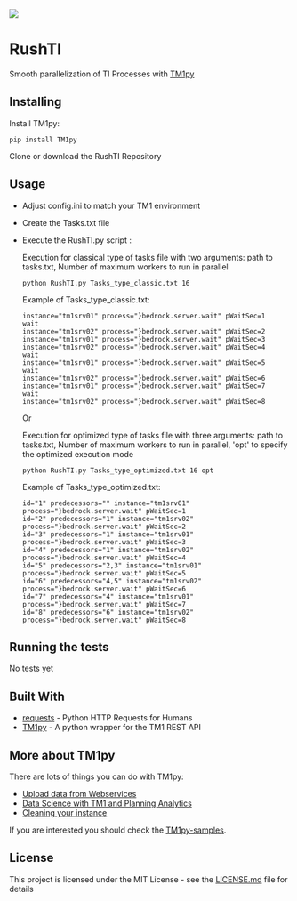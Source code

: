 <img src="https://s3-ap-southeast-2.amazonaws.com/downloads.cubewise.com/web_assets/CubewiseLogos/Final+logos_Rushti.png" />

# RushTI

Smooth parallelization of TI Processes with [TM1py](https://code.cubewise.com/tm1py-overview)

## Installing

Install TM1py:
```
pip install TM1py
```

Clone or download the RushTI Repository


## Usage

* Adjust config.ini to match your TM1 environment
* Create the Tasks.txt file
* Execute the RushTI.py script : 

  Execution for classical type of tasks file with two arguments: path to tasks.txt, Number of maximum workers to run in parallel
  ```
  python RushTI.py Tasks_type_classic.txt 16
  ```

  Example of Tasks_type_classic.txt:
  ```
  instance="tm1srv01" process="}bedrock.server.wait" pWaitSec=1
  wait
  instance="tm1srv02" process="}bedrock.server.wait" pWaitSec=2
  instance="tm1srv01" process="}bedrock.server.wait" pWaitSec=3
  instance="tm1srv02" process="}bedrock.server.wait" pWaitSec=4
  wait
  instance="tm1srv01" process="}bedrock.server.wait" pWaitSec=5
  wait
  instance="tm1srv02" process="}bedrock.server.wait" pWaitSec=6
  instance="tm1srv01" process="}bedrock.server.wait" pWaitSec=7
  wait
  instance="tm1srv02" process="}bedrock.server.wait" pWaitSec=8
  ```

  Or

  Execution for optimized type of tasks file with three arguments: path to tasks.txt, Number of maximum workers to run in parallel, 'opt' to specify the optimized execution mode
  ```
  python RushTI.py Tasks_type_optimized.txt 16 opt
  ```

  Example of Tasks_type_optimized.txt:
  ```
  id="1" predecessors="" instance="tm1srv01" process="}bedrock.server.wait" pWaitSec=1
  id="2" predecessors="1" instance="tm1srv02" process="}bedrock.server.wait" pWaitSec=2
  id="3" predecessors="1" instance="tm1srv01" process="}bedrock.server.wait" pWaitSec=3
  id="4" predecessors="1" instance="tm1srv02" process="}bedrock.server.wait" pWaitSec=4
  id="5" predecessors="2,3" instance="tm1srv01" process="}bedrock.server.wait" pWaitSec=5
  id="6" predecessors="4,5" instance="tm1srv02" process="}bedrock.server.wait" pWaitSec=6
  id="7" predecessors="4" instance="tm1srv01" process="}bedrock.server.wait" pWaitSec=7
  id="8" predecessors="6" instance="tm1srv02" process="}bedrock.server.wait" pWaitSec=8
  ```

## Running the tests

No tests yet


## Built With

* [requests](http://docs.python-requests.org/en/master/) - Python HTTP Requests for Humans
* [TM1py](https://github.com/cubewise-code/TM1py) - A python wrapper for the TM1 REST API

## More about TM1py
There are lots of things you can do with TM1py:
* [Upload data from Webservices](https://code.cubewise.com/tm1py-help-content/upload-exchange-rate-from-a-webservice)
* [Data Science with TM1 and Planning Analytics](https://code.cubewise.com/blog/data-science-with-tm1-planning-analytics)
* [Cleaning your instance](https://code.cubewise.com/tm1py-help-content/cleanup-your-tm1-application)

If you are interested you should check the [TM1py-samples](https://github.com/cubewise-code/TM1py-samples).


## License

This project is licensed under the MIT License - see the [LICENSE.md](LICENSE.md) file for details
